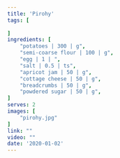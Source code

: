 ```yaml
---
title: 'Pirohy'
tags: [
    
]
ingredients: [
    "potatoes | 300 | g",
    "semi-coarse flour | 100 | g",
    "egg | 1 | ",
    "salt | 0.5 | ts",
    "apricot jam | 50 | g",
    "cottage cheese | 50 | g",
    "breadcrumbs | 50 | g",
    "powdered sugar | 50 | g",
]
serves: 2
images: [
    "pirohy.jpg"
]
link: ""
video: ""
date: '2020-01-02'
---
```


